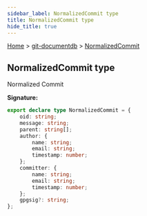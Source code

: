 ```yaml
---
sidebar_label: NormalizedCommit type
title: NormalizedCommit type
hide_title: true
---
```


[Home](./index.md) &gt; [git-documentdb](./git-documentdb.md) &gt; [NormalizedCommit](./git-documentdb.normalizedcommit.md)

## NormalizedCommit type

Normalized Commit

<b>Signature:</b>

```typescript
export declare type NormalizedCommit = {
    oid: string;
    message: string;
    parent: string[];
    author: {
        name: string;
        email: string;
        timestamp: number;
    };
    committer: {
        name: string;
        email: string;
        timestamp: number;
    };
    gpgsig?: string;
};
```
